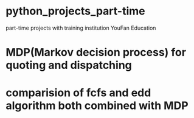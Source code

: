 # python_projects_part-time
part-time projects with  training institution YouFan Education
# MDP(Markov decision process) for quoting and dispatching
# comparision of fcfs and edd algorithm both combined with MDP
